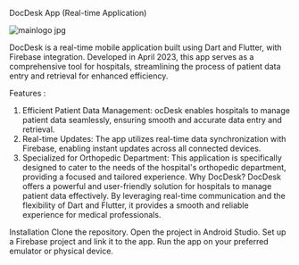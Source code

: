 DocDesk App (Real-time Application)

![mainlogo jpg](https://github.com/ananyaaaaww/DocDesk/assets/134645478/6cbb0aaa-f3a4-4069-ac1b-09896702376a)

DocDesk is a real-time mobile application built using Dart and Flutter, with Firebase integration. Developed in April 2023, this app serves as a comprehensive tool for hospitals, streamlining the process of patient data entry and retrieval for enhanced efficiency.

Features :

1) Efficient Patient Data Management: ocDesk enables hospitals to manage patient data seamlessly, ensuring smooth and accurate data entry and retrieval.
2) Real-time Updates: The app utilizes real-time data synchronization with Firebase, enabling instant updates across all connected devices.
3) Specialized for Orthopedic Department: This application is specifically designed to cater to the needs of the hospital's orthopedic department, providing a focused and tailored experience.
Why DocDesk?
DocDesk offers a powerful and user-friendly solution for hospitals to manage patient data effectively. By leveraging real-time communication and the flexibility of Dart and Flutter, it provides a smooth and reliable experience for medical professionals.

Installation
Clone the repository.
Open the project in Android Studio.
Set up a Firebase project and link it to the app.
Run the app on your preferred emulator or physical device.



